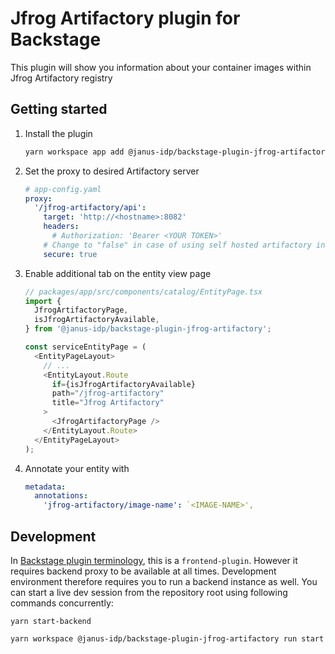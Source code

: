 # Jfrog Artifactory plugin for Backstage

This plugin will show you information about your container images within Jfrog Artifactory registry

## Getting started

1. Install the plugin

   ```bash
   yarn workspace app add @janus-idp/backstage-plugin-jfrog-artifactory
   ```

2. Set the proxy to desired Artifactory server

   ```yaml
   # app-config.yaml
   proxy:
     '/jfrog-artifactory/api':
       target: 'http://<hostname>:8082'
       headers:
         # Authorization: 'Bearer <YOUR TOKEN>'
       # Change to "false" in case of using self hosted artifactory instance with a self-signed certificate
       secure: true
   ```

3. Enable additional tab on the entity view page

   ```ts
   // packages/app/src/components/catalog/EntityPage.tsx
   import {
     JfrogArtifactoryPage,
     isJfrogArtifactoryAvailable,
   } from '@janus-idp/backstage-plugin-jfrog-artifactory';

   const serviceEntityPage = (
     <EntityPageLayout>
       // ...
       <EntityLayout.Route
         if={isJfrogArtifactoryAvailable}
         path="/jfrog-artifactory"
         title="Jfrog Artifactory"
       >
         <JfrogArtifactoryPage />
       </EntityLayout.Route>
     </EntityPageLayout>
   );
   ```

4. Annotate your entity with

   ```yaml
   metadata:
     annotations:
       'jfrog-artifactory/image-name': `<IMAGE-NAME>',
   ```

## Development

In [Backstage plugin terminology](https://backstage.io/docs/local-dev/cli-build-system#package-roles), this is a `frontend-plugin`. However it requires backend proxy to be available at all times. Development environment therefore requires you to run a backend instance as well. You can start a live dev session from the repository root using following commands concurrently:

```
yarn start-backend
```

```
yarn workspace @janus-idp/backstage-plugin-jfrog-artifactory run start
```
